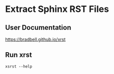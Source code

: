 # Extract Sphinx RST Files

## User Documentation
https://bradbell.github.io/xrst

## Run xrst
```
xsrst --help
```
